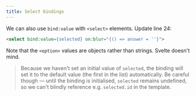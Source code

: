```yaml
---
title: Select bindings
---
```


We can also use `bind:value` with `<select>` elements. Update line 24:

```html
<select bind:value={selected} on:blur="{() => answer = ''}">
```

Note that the `<option>` values are objects rather than strings. Svelte doesn't mind.

> Because we haven't set an initial value of `selected`, the binding will set it to the default value (the first in the list) automatically. Be careful though — until the binding is initialised, `selected` remains undefined, so we can't blindly reference e.g. `selected.id` in the template.
